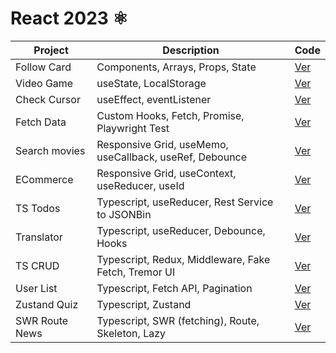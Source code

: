 # React 2023 ⚛️

| Project       | Description                                             | Code                              |
| ------------- | ------------------------------------------------------- | --------------------------------- |
| Follow Card   | Components, Arrays, Props, State                        | [Ver](projects/01-follow-cards/)  |
| Video Game    | useState, LocalStorage                                  | [Ver](projects/02-videogame/)     |
| Check Cursor  | useEffect, eventListener                                | [Ver](projects/03-check-cursor/)  |
| Fetch Data    | Custom Hooks, Fetch, Promise, Playwright Test           | [Ver](projects/04-fetch-data/)    |
| Search movies | Responsive Grid, useMemo, useCallback, useRef, Debounce | [Ver](projects/05-search-movies/) |
| ECommerce     | Responsive Grid, useContext, useReducer, useId          | [Ver](projects/06-ecommerce/)     |
| TS Todos      | Typescript, useReducer, Rest Service to JSONBin         | [Ver](projects/07-typescript-todos/)     |
| Translator    | Typescript, useReducer, Debounce, Hooks                 | [Ver](projects/08-translator/)    |
| TS CRUD       | Typescript, Redux, Middleware, Fake Fetch, Tremor UI    | [Ver](projects/09-redux-crud/)    |
| User List     | Typescript, Fetch API, Pagination                       | [Ver](projects/10-users-library/) |
| Zustand Quiz  | Typescript, Zustand                                     | [Ver](projects/11-zustand-quiz/)  |
| SWR Route News| Typescript, SWR (fetching), Route, Skeleton, Lazy       | [Ver](projects/12-swr-route-news/)|
